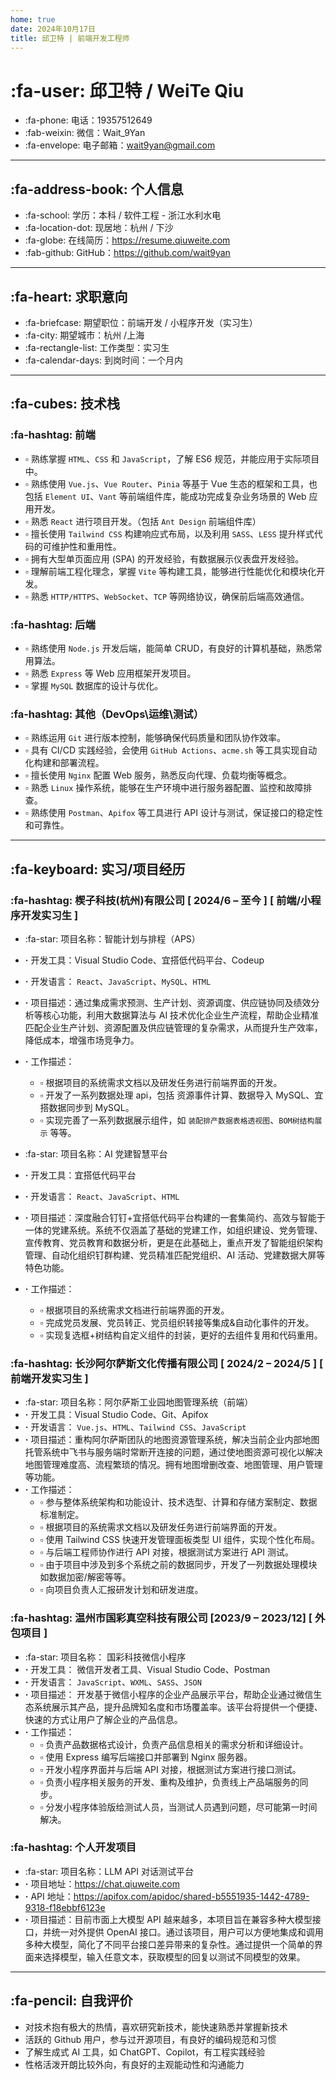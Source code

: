 ```yaml
---
home: true
date: 2024年10月17日
title: 邱卫特 | 前端开发工程师
---
```


# :fa-user: 邱卫特 / WeiTe Qiu

-   :fa-phone: 电话：19357512649
-   :fab-weixin: 微信：Wait_9Yan
-   :fa-envelope: 电子邮箱：<wait9yan@gmail.com>

---

## :fa-address-book: 个人信息

-   :fa-school: 学历：本科 / 软件工程 - 浙江水利水电
-   :fa-location-dot: 现居地：杭州 / 下沙
-   :fa-globe: 在线简历：<https://resume.qiuweite.com>
-   :fab-github: GitHub：<https://github.com/wait9yan>

---

## :fa-heart: 求职意向

-   :fa-briefcase: 期望职位：前端开发 / 小程序开发（实习生）
-   :fa-city: 期望城市：杭州 /上海
-   :fa-rectangle-list: 工作类型：实习生
-   :fa-calendar-days: 到岗时间：一个月内

---

## :fa-cubes: 技术栈

### :fa-hashtag: 前端

-   ▫️ 熟练掌握 `HTML`、`CSS` 和 `JavaScript`，了解 ES6 规范，并能应用于实际项目中。
-   ▫️ 熟练使用 `Vue.js`、`Vue Router`、`Pinia` 等基于 Vue 生态的框架和工具，也包括 `Element UI`、`Vant` 等前端组件库，能成功完成复杂业务场景的 Web 应用开发。
-   ▫️ 熟悉 `React` 进行项目开发。（包括 `Ant Design` 前端组件库）
-   ▫️ 擅长使用 `Tailwind CSS` 构建响应式布局，以及利用 `SASS`、`LESS` 提升样式代码的可维护性和重用性。
-   ▫️ 拥有大型单页面应用 (SPA) 的开发经验，有数据展示仪表盘开发经验。
-   ▫️ 理解前端工程化理念，掌握 `Vite` 等构建工具，能够进行性能优化和模块化开发。
-   ▫️ 熟悉 `HTTP/HTTPS`、`WebSocket`、`TCP` 等网络协议，确保前后端高效通信。

### :fa-hashtag: 后端

-   ▫️ 熟练使用 `Node.js` 开发后端，能简单 CRUD，有良好的计算机基础，熟悉常用算法。
-   ▫️ 熟悉 `Express` 等 Web 应用框架开发项目。
-   ▫️ 掌握 `MySQL` 数据库的设计与优化。

### :fa-hashtag: 其他（DevOps\运维\测试）

-   ▫️ 熟练运用 `Git` 进行版本控制，能够确保代码质量和团队协作效率。
-   ▫️ 具有 CI/CD 实践经验，会使用 `GitHub Actions`、`acme.sh` 等工具实现自动化构建和部署流程。
-   ▫️ 擅长使用 `Nginx` 配置 Web 服务，熟悉反向代理、负载均衡等概念。
-   ▫️ 熟悉 `Linux` 操作系统，能够在生产环境中进行服务器配置、监控和故障排查。
-   ▫️ 熟练使用 `Postman`、`Apifox` 等工具进行 API 设计与测试，保证接口的稳定性和可靠性。

---

## :fa-keyboard: 实习/项目经历

### :fa-hashtag: 楔子科技(杭州)有限公司 [ 2024/6 – 至今 ] [ 前端/小程序开发实习生 ]

-   :fa-star: 项目名称：智能计划与排程（APS）
-   **·** 开发工具：Visual Studio Code、宜搭低代码平台、Codeup
-   **·** 开发语言： `React`、`JavaScript`、`MySQL`、`HTML`
-   **·** 项目描述：通过集成需求预测、生产计划、资源调度、供应链协同及绩效分析等核心功能，利用大数据算法与 AI 技术优化企业生产流程，帮助企业精准匹配企业生产计划、资源配置及供应链管理的复杂需求，从而提升生产效率，降低成本，增强市场竞争力。
-   **·** 工作描述：

    -   ▫️ 根据项目的系统需求文档以及研发任务进行前端界面的开发。
    -   ▫️ 开发了一系列数据处理 api，包括 资源事件计算、数据导入 MySQL、宜搭数据同步到 MySQL。
    -   ▫️ 实现完善了一系列数据展示组件，如 `装配排产数据表格透视图`、`BOM树结构展示` 等等。

-   :fa-star: 项目名称：AI 党建智慧平台
-   **·** 开发工具：宜搭低代码平台
-   **·** 开发语言： `React`、`JavaScript`、`HTML`
-   **·** 项目描述：深度融合钉钉+宜搭低代码平台构建的一套集简约、高效与智能于一体的党建系统。系统不仅涵盖了基础的党建工作，如组织建设、党务管理、宣传教育、党员教育和数据分析，更是在此基础上，重点开发了智能组织架构管理、自动化组织钉群构建、党员精准匹配党组织、AI 活动、党建数据大屏等特色功能。
-   **·** 工作描述：
    -   ▫️ 根据项目的系统需求文档进行前端界面的开发。
    -   ▫️ 完成党员发展、党员转正、党员组织转接等集成&自动化事件的开发。
    -   ▫️ 实现复选框+树结构自定义组件的封装，更好的去组件复用和代码重用。

### :fa-hashtag: 长沙阿尔萨斯文化传播有限公司 [ 2024/2 – 2024/5 ] [ 前端开发实习生 ]

-   :fa-star: 项目名称：阿尔萨斯工业园地图管理系统（前端）
-   **·** 开发工具：Visual Studio Code、Git、Apifox
-   **·** 开发语言： `Vue.js`、`HTML`、`Tailwind CSS`、`JavaScript`
-   **·** 项目描述：重构阿尔萨斯团队的地图资源管理系统，解决当前企业内部地图托管系统中飞书与服务端时常断开连接的问题，通过使地图资源可视化以解决地图管理难度高、流程繁琐的情况。拥有地图增删改查、地图管理、用户管理等功能。
-   **·** 工作描述：
    -   ▫️ 参与整体系统架构和功能设计、技术选型、计算和存储方案制定、数据标准制定。
    -   ▫️ 根据项目的系统需求文档以及研发任务进行前端界面的开发。
    -   ▫️ 使用 Tailwind CSS 快速开发管理面板类型 UI 组件，实现个性化布局。
    -   ▫️ 与后端工程师协作进行 API 对接，根据测试方案进行 API 测试。
        <!-- - ▫️ 基于对数据安全方面的要求，通过注解实现了项目中相关表与相关字段的脱敏处理。 -->
    -   ▫️ 由于项目中涉及到多个系统之前的数据同步，开发了一列数据处理模块如数据加密/解密等等。
    -   ▫️ 向项目负责人汇报研发计划和研发进度。

### :fa-hashtag: 温州市国彩真空科技有限公司 [2023/9 – 2023/12] [ 外包项目 ]

-   :fa-star: 项目名称： 国彩科技微信小程序
-   **·** 开发工具： 微信开发者工具、Visual Studio Code、Postman
-   **·** 开发语言： `JavaScript`、`WXML`、`SASS`、`JSON`
-   **·** 项目描述： 开发基于微信小程序的企业产品展示平台，帮助企业通过微信生态系统展示其产品，提升品牌知名度和市场覆盖率。该平台将提供一个便捷、快速的方式让用户了解企业的产品信息。
-   **·** 工作描述：
    -   ▫️ 负责产品数据格式设计，负责产品信息相关的需求分析和详细设计。
    -   ▫️ 使用 Express 编写后端接口并部署到 Nginx 服务器。
    -   ▫️ 开发小程序界面并与后端 API 对接，根据测试方案进行接口测试。
    -   ▫️ 负责小程序相关服务的开发、重构及维护，负责线上产品端服务的同步。
    -   ▫️ 分发小程序体验版给测试人员，当测试人员遇到问题，尽可能第一时间解决。

### :fa-hashtag: 个人开发项目

-   :fa-star: 项目名称：LLM API 对话测试平台
-   **·** 项目地址：<https://chat.qiuweite.com>
-   **·** API 地址：<https://apifox.com/apidoc/shared-b5551935-1442-4789-9318-f18ebbf6123e>
-   **·** 项目描述：目前市面上大模型 API 越来越多，本项目旨在兼容多种大模型接口，并统一对外提供 OpenAI 接口。通过该项目，用户可以方便地集成和调用多种大模型，简化了不同平台接口差异带来的复杂性。通过提供一个简单的界面来选择模型，输入任意文本，获取模型的回复以测试不同模型的效果。

---

## :fa-pencil: 自我评价

-   对技术抱有极大的热情，喜欢研究新技术，能快速熟悉并掌握新技术
-   活跃的 Github 用户，参与过开源项目，有良好的编码规范和习惯
-   了解生成式 AI 工具，如 ChatGPT、Copilot，有工程实践经验
-   性格活泼开朗比较外向，有良好的主观能动性和沟通能力

